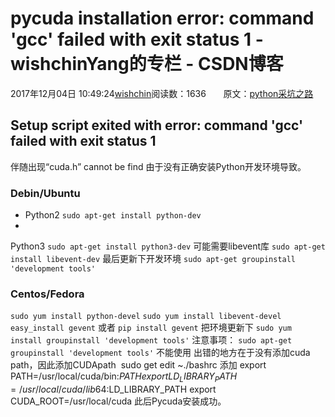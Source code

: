 # pycuda installation error: command 'gcc' failed with exit status 1 - wishchinYang的专栏 - CSDN博客
2017年12月04日 10:49:24[wishchin](https://me.csdn.net/wishchin)阅读数：1636
      原文：[python采坑之路](https://www.cnblogs.com/gerrydeng/p/7159021.html)
## Setup script exited with error: command 'gcc' failed with exit status 1
伴随出现“cuda.h” cannot be find 
由于没有正确安装Python开发环境导致。
### Debin/Ubuntu
- Python2
`sudo apt-get install python-dev`
- 
Python3
`sudo apt-get install python3-dev`
可能需要libevent库
`sudo apt-get install libevent-dev`
最后更新下开发环境
`sudo apt-get groupinstall 'development tools'`
### Centos/Fedora
`sudo yum install python-devel`
`sudo yum install libevent-devel`
`easy_install gevent`
或者
`pip install gevent`
把环境更新下
`sudo yum install groupinstall 'development tools'`
注意事项：
`sudo apt-get groupinstall 'development tools'`
不能使用
出错的地方在于没有添加cuda path，因此添加CUDApath
 sudo get edit ~./bashrc
添加
export PATH=/usr/local/cuda/bin:$PATH 
export LD_LIBRARY_PATH=/usr/local/cuda/lib64:$LD_LIBRARY_PATH 
export CUDA_ROOT=/usr/local/cuda
此后Pycuda安装成功。
